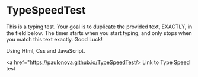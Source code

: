 # TypeSpeedTest
This is a typing test. Your goal is to duplicate the provided text, EXACTLY, in the field below. The timer starts when you start typing, and only stops when you match this text exactly. Good Luck!

Using Html, Css and JavaScript.

<a href="https://paulonova.github.io/TypeSpeedTest/> Link to Type Speed test </a>
